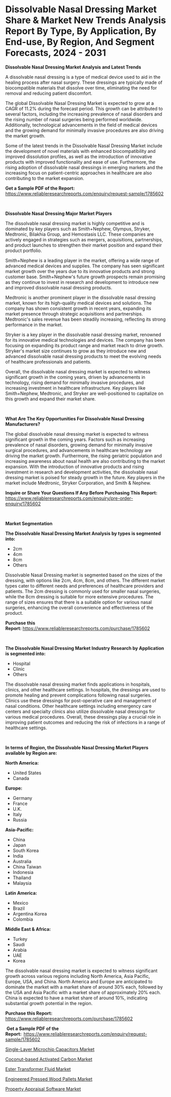 <p><h1>Dissolvable Nasal Dressing Market Share & Market New Trends Analysis Report By Type, By Application, By End-use, By Region, And Segment Forecasts, 2024 - 2031</h1></p><p><strong>Dissolvable Nasal Dressing Market Analysis and Latest Trends</strong></p>
<p><p>A dissolvable nasal dressing is a type of medical device used to aid in the healing process after nasal surgery. These dressings are typically made of biocompatible materials that dissolve over time, eliminating the need for removal and reducing patient discomfort.</p><p>The global Dissolvable Nasal Dressing Market is expected to grow at a CAGR of 11.2% during the forecast period. This growth can be attributed to several factors, including the increasing prevalence of nasal disorders and the rising number of nasal surgeries being performed worldwide. Additionally, technological advancements in the field of medical devices and the growing demand for minimally invasive procedures are also driving the market growth.</p><p>Some of the latest trends in the Dissolvable Nasal Dressing Market include the development of novel materials with enhanced biocompatibility and improved dissolution profiles, as well as the introduction of innovative products with improved functionality and ease of use. Furthermore, the rising adoption of dissolvable nasal dressings in emerging markets and the increasing focus on patient-centric approaches in healthcare are also contributing to the market expansion.</p></p>
<p><strong>Get a Sample PDF of the Report:&nbsp;</strong> <a href="https://www.reliableresearchreports.com/enquiry/request-sample/1785602">https://www.reliableresearchreports.com/enquiry/request-sample/1785602</a></p>
<p>&nbsp;</p>
<p><strong>Dissolvable Nasal Dressing Major Market Players</strong></p>
<p><p>The dissolvable nasal dressing market is highly competitive and is dominated by key players such as Smith+Nephew, Olympus, Stryker, Medtronic, Bilakhia Group, and Hemostasis LLC. These companies are actively engaged in strategies such as mergers, acquisitions, partnerships, and product launches to strengthen their market position and expand their product portfolio.</p><p>Smith+Nephew is a leading player in the market, offering a wide range of advanced medical devices and supplies. The company has seen significant market growth over the years due to its innovative products and strong customer base. Smith+Nephew's future growth prospects remain promising as they continue to invest in research and development to introduce new and improved dissolvable nasal dressing products.</p><p>Medtronic is another prominent player in the dissolvable nasal dressing market, known for its high-quality medical devices and solutions. The company has shown consistent growth in recent years, expanding its market presence through strategic acquisitions and partnerships. Medtronic's sales revenue has been steadily increasing, reflecting its strong performance in the market.</p><p>Stryker is a key player in the dissolvable nasal dressing market, renowned for its innovative medical technologies and devices. The company has been focusing on expanding its product range and market reach to drive growth. Stryker's market size continues to grow as they introduce new and advanced dissolvable nasal dressing products to meet the evolving needs of healthcare professionals and patients.</p><p>Overall, the dissolvable nasal dressing market is expected to witness significant growth in the coming years, driven by advancements in technology, rising demand for minimally invasive procedures, and increasing investment in healthcare infrastructure. Key players like Smith+Nephew, Medtronic, and Stryker are well-positioned to capitalize on this growth and expand their market share.</p></p>
<p>&nbsp;</p>
<p><strong>What Are The Key Opportunities For Dissolvable Nasal Dressing Manufacturers?</strong></p>
<p><p>The global dissolvable nasal dressing market is expected to witness significant growth in the coming years. Factors such as increasing prevalence of nasal disorders, growing demand for minimally invasive surgical procedures, and advancements in healthcare technology are driving the market growth. Furthermore, the rising geriatric population and increasing awareness about nasal health are also contributing to the market expansion. With the introduction of innovative products and rising investment in research and development activities, the dissolvable nasal dressing market is poised for steady growth in the future. Key players in the market include Medtronic, Stryker Corporation, and Smith & Nephew.</p></p>
<p><strong>Inquire or Share Your Questions If Any Before Purchasing This Report:</strong> <a href="https://www.reliableresearchreports.com/enquiry/pre-order-enquiry/1785602">https://www.reliableresearchreports.com/enquiry/pre-order-enquiry/1785602</a></p>
<p>&nbsp;</p>
<p><strong>Market Segmentation</strong></p>
<p><strong>The Dissolvable Nasal Dressing Market Analysis by types is segmented into:</strong></p>
<p><ul><li>2cm</li><li>4cm</li><li>8cm</li><li>Others</li></ul></p>
<p><p>Dissolvable Nasal Dressing market is segmented based on the sizes of the dressing, with options like 2cm, 4cm, 8cm, and others. The different market types cater to different needs and preferences of healthcare providers and patients. The 2cm dressing is commonly used for smaller nasal surgeries, while the 8cm dressing is suitable for more extensive procedures. The range of sizes ensures that there is a suitable option for various nasal surgeries, enhancing the overall convenience and effectiveness of the product.</p></p>
<p><strong>Purchase this Report:&nbsp;</strong><a href="https://www.reliableresearchreports.com/purchase/1785602">https://www.reliableresearchreports.com/purchase/1785602</a></p>
<p>&nbsp;</p>
<p><strong>The Dissolvable Nasal Dressing Market Industry Research by Application is segmented into:</strong></p>
<p><ul><li>Hospital</li><li>Clinic</li><li>Others</li></ul></p>
<p><p>The dissolvable nasal dressing market finds applications in hospitals, clinics, and other healthcare settings. In hospitals, the dressings are used to promote healing and prevent complications following nasal surgeries. Clinics use these dressings for post-operative care and management of nasal conditions. Other healthcare settings including emergency care centers and specialty clinics also utilize dissolvable nasal dressings for various medical procedures. Overall, these dressings play a crucial role in improving patient outcomes and reducing the risk of infections in a range of healthcare settings.</p></p>
<p>&nbsp;</p>
<p><strong>In terms of Region, the Dissolvable Nasal Dressing Market Players available by Region are:</strong></p>
<p>
    <p> <strong> North America: </strong>
        <ul>
            <li>United States</li>
            <li>Canada</li>
        </ul>
        </p> 
    <p> <strong> Europe: </strong>
        <ul>
            <li>Germany</li>
            <li>France</li>
            <li>U.K.</li>
            <li>Italy</li>
            <li>Russia</li>
        </ul>
        </p> 
    <p> <strong> Asia-Pacific: </strong>
        <ul>
            <li>China</li>
            <li>Japan</li>
            <li>South Korea</li>
            <li>India</li>
            <li>Australia</li>
            <li>China Taiwan</li>
            <li>Indonesia</li>
            <li>Thailand</li>
            <li>Malaysia</li>
        </ul>
        </p> 
    <p> <strong> Latin America: </strong>
        <ul>
            <li>Mexico</li>
            <li>Brazil</li>
            <li>Argentina Korea</li>
            <li>Colombia</li>
        </ul>
        </p> 
    <p> <strong> Middle East & Africa: </strong>
        <ul>
            <li>Turkey</li>
            <li>Saudi</li>
            <li>Arabia</li>
            <li>UAE</li>
            <li>Korea</li>
        </ul>
    </p>
    </p>
<p><p>The dissolvable nasal dressing market is expected to witness significant growth across various regions including North America, Asia Pacific, Europe, USA, and China. North America and Europe are anticipated to dominate the market with a market share of around 30% each, followed by the USA and Asia Pacific with a market share of approximately 20% each. China is expected to have a market share of around 10%, indicating substantial growth potential in the region.</p></p>
<p><strong>Purchase this Report: </strong><a href="https://www.reliableresearchreports.com/purchase/1785602">https://www.reliableresearchreports.com/purchase/1785602</a></p>
<p>&nbsp;<strong>Get a Sample PDF of the Report:&nbsp;&nbsp;</strong><a href="https://www.reliableresearchreports.com/enquiry/request-sample/1785602">https://www.reliableresearchreports.com/enquiry/request-sample/1785602</a></p>
<p><strong></strong></p>
<p><p><a href="https://github.com/irfadac/Market-Research-Report-List-2/blob/main/single-layer-microchip-capacitors-market.md">Single-Layer Microchip Capacitors Market</a></p><p><a href="https://issuu.com/reportprime-2/docs/coconut-based-activated-carbon-market-size-2030.pp">Coconut-based Activated Carbon Market</a></p><p><a href="https://issuu.com/reportprime-2/docs/ester-transformer-fluid-market-size-2030.pptx">Ester Transformer Fluid Market</a></p><p><a href="https://github.com/ashepherd82/Market-Research-Report-List-3/blob/main/engineered-pressed-wood-pallets-market.md">Engineered Pressed Wood Pallets Market</a></p><p><a href="https://medium.com/@cletusrice655/property-appraisal-software-market-size-market-outlook-and-market-forecast-2024-to-2031-41981efbb2d3">Property Appraisal Software Market</a></p></p>